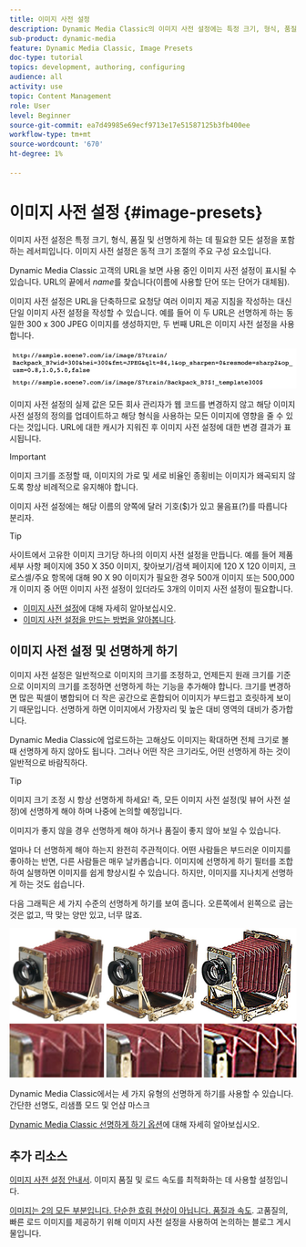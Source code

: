 ```yaml
---
title: 이미지 사전 설정
description: Dynamic Media Classic의 이미지 사전 설정에는 특정 크기, 형식, 품질 및 선명하게 만드는 데 필요한 모든 설정이 포함되어 있습니다. 이미지 사전 설정은 동적 크기 조절의 주요 구성 요소입니다. Dynamic Media Classic에서 URL을 보면 이미지 사전 설정이 사용 중인지 쉽게 확인할 수 있습니다. 이미지 사전 설정, 이미지 사전 설정이 유용한 이유 및 이미지 사전 설정을 만드는 방법에 대해 알아봅니다.
sub-product: dynamic-media
feature: Dynamic Media Classic, Image Presets
doc-type: tutorial
topics: development, authoring, configuring
audience: all
activity: use
topic: Content Management
role: User
level: Beginner
source-git-commit: ea7d49985e69ecf9713e17e51587125b3fb400ee
workflow-type: tm+mt
source-wordcount: '670'
ht-degree: 1%

---
```



# 이미지 사전 설정 {#image-presets}

이미지 사전 설정은 특정 크기, 형식, 품질 및 선명하게 하는 데 필요한 모든 설정을 포함하는 레서피입니다. 이미지 사전 설정은 동적 크기 조절의 주요 구성 요소입니다.

Dynamic Media Classic 고객의 URL을 보면 사용 중인 이미지 사전 설정이 표시될 수 있습니다. URL의 끝에서 $name$를 찾습니다(이름에 사용할 단어 또는 단어가 대체됨).

이미지 사전 설정은 URL을 단축하므로 요청당 여러 이미지 제공 지침을 작성하는 대신 단일 이미지 사전 설정을 작성할 수 있습니다. 예를 들어 이 두 URL은 선명하게 하는 동일한 300 x 300 JPEG 이미지를 생성하지만, 두 번째 URL은 이미지 사전 설정을 사용합니다.

![이미지](assets/image-presets/image-preset-2.png)

이미지 사전 설정의 실제 값은 모든 회사 관리자가 웹 코드를 변경하지 않고 해당 이미지 사전 설정의 정의를 업데이트하고 해당 형식을 사용하는 모든 이미지에 영향을 줄 수 있다는 것입니다. URL에 대한 캐시가 지워진 후 이미지 사전 설정에 대한 변경 결과가 표시됩니다.

>[!IMPORTANT]
>
>이미지 크기를 조정할 때, 이미지의 가로 및 세로 비율인 종횡비는 이미지가 왜곡되지 않도록 항상 비례적으로 유지해야 합니다.

이미지 사전 설정에는 해당 이름의 양쪽에 달러 기호($)가 있고 물음표(?)를 따릅니다 분리자.

>[!TIP]
>
>사이트에서 고유한 이미지 크기당 하나의 이미지 사전 설정을 만듭니다. 예를 들어 제품 세부 사항 페이지에 350 X 350 이미지, 찾아보기/검색 페이지에 120 X 120 이미지, 크로스셀/주요 항목에 대해 90 X 90 이미지가 필요한 경우 500개 이미지 또는 500,000개 이미지 중 어떤 이미지 사전 설정이 있더라도 3개의 이미지 사전 설정이 필요합니다.

- [이미지 사전 설정](https://experienceleague.adobe.com/docs/dynamic-media-classic/using/image-sizing/setting-image-presets.html)에 대해 자세히 알아보십시오.
- [이미지 사전 설정을 만드는 방법을 알아봅니다](https://experienceleague.adobe.com/docs/dynamic-media-classic/using/image-sizing/setting-image-presets.html#creating-an-image-preset).

## 이미지 사전 설정 및 선명하게 하기

이미지 사전 설정은 일반적으로 이미지의 크기를 조정하고, 언제든지 원래 크기를 기준으로 이미지의 크기를 조정하면 선명하게 하는 기능을 추가해야 합니다. 크기를 변경하면 많은 픽셀이 병합되어 더 작은 공간으로 혼합되어 이미지가 부드럽고 흐릿하게 보이기 때문입니다. 선명하게 하면 이미지에서 가장자리 및 높은 대비 영역의 대비가 증가합니다.

Dynamic Media Classic에 업로드하는 고해상도 이미지는 확대하면 전체 크기로 볼 때 선명하게 하지 않아도 됩니다. 그러나 어떤 작은 크기라도, 어떤 선명하게 하는 것이 일반적으로 바람직하다.

>[!TIP]
>
>이미지 크기 조정 시 항상 선명하게 하세요! 즉, 모든 이미지 사전 설정(및 뷰어 사전 설정)에 선명하게 해야 하며 나중에 논의할 예정입니다.
>
>이미지가 좋지 않을 경우 선명하게 해야 하거나 품질이 좋지 않아 보일 수 있습니다.

얼마나 더 선명하게 해야 하는지 완전히 주관적이다. 어떤 사람들은 부드러운 이미지를 좋아하는 반면, 다른 사람들은 매우 날카롭습니다. 이미지에 선명하게 하기 필터를 조합하여 실행하면 이미지를 쉽게 향상시킬 수 있습니다. 하지만, 이미지를 지나치게 선명하게 하는 것도 쉽습니다.

다음 그래픽은 세 가지 수준의 선명하게 하기를 보여 줍니다. 오른쪽에서 왼쪽으로 굽는 것은 없고, 딱 맞는 양만 있고, 너무 많죠.

![이미지](assets/image-presets/image-presets-1.jpg)

Dynamic Media Classic에서는 세 가지 유형의 선명하게 하기를 사용할 수 있습니다. 간단한 선명도, 리샘플 모드 및 언샵 마스크

[Dynamic Media Classic 선명하게 하기 옵션](https://experienceleague.adobe.com/docs/dynamic-media-classic/using/master-files/sharpening-image.html#sharpening_an_image)에 대해 자세히 알아보십시오.

## 추가 리소스

[이미지 사전 설정 안내서](https://www.adobe.com/content/dam/www/us/en/experience-manager/pdfs/dynamic-media-image-preset-guide.pdf). 이미지 품질 및 로드 속도를 최적화하는 데 사용할 설정입니다.

[이미지는 2의 모든 부분입니다. 단순한 흐림 현상이 아닙니다. 품질과 속도](https://theblog.adobe.com/image-is-everything-part-2-its-never-just-a-blur-quality-versus-speed/). 고품질의, 빠른 로드 이미지를 제공하기 위해 이미지 사전 설정을 사용하여 논의하는 블로그 게시물입니다.
